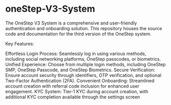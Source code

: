 # oneStep-V3-System
The OneStep V3 System is a comprehensive and user-friendly authentication and onboarding solution. This repository houses the source code and documentation for the third version of the OneStep system.


Key Features:

Effortless Login Process: Seamlessly log in using various methods, including social networking platforms, OneStep passcodes, or biometrics.
Unified Experience: Choose from multiple login methods, including OneStep SMP, OneStep Passcode, and OneStep Biometrics.
Secure Verification: Ensure account security through identifiers, OTP verification, and optional Two-Factor Authentication (2FA).
Convenient Onboarding: Streamlined account creation with referral code inclusion for enhanced user engagement.
KYC System: Tier-1 KYC during account creation, with additional KYC completion available through the settings screen
